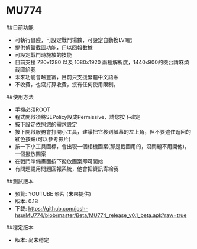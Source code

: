 # MU774

##目前功能
* 可執行冒險，可設定戰鬥場數，可設定自動換LV1肥
* 提供偵錯截圖功能，用以回報數據
* 可設定戰鬥時施放的技能
* 目前支援 720x1280 以及 1080x1920 兩種解析度，1440x900的機台請麻煩截圖給我
* 未來功能會越豐富，目前只支援繁體中文語系
* 不收費，也沒打算收費，沒有任何使用限制。

##使用方法
* 手機必須ROOT
* 程式開啟須將SEPolicy設成Permissive，請您按下確定
* 按下設定依照您的需求設定
* 按下開啟服務會打開小工具，建議把它移到螢幕的左上角，但不要遮住返回的紅色按鈕(可以參考影片)
* 按一下小工具圖標，會出現一個相機圖案(那是截圖用的，沒問題不用開他)，一個撥放圖案
* 在戰鬥準備畫面按下撥放圖案即可開始
* 有問題請用問題回報系統，他會把資訊寄給我

##測試版本

* 預覽: YOUTUBE 影片 (未來提供)
* 版本: 0.1B
* 下載: https://github.com/josh-hsu/MU774/blob/master/Beta/MU774_release_v0.1_beta.apk?raw=true

##穩定版本

* 版本: 尚未穩定
